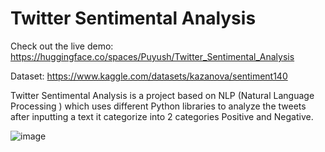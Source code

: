 # Twitter Sentimental Analysis

Check out the live demo: https://huggingface.co/spaces/Puyush/Twitter_Sentimental_Analysis

Dataset: https://www.kaggle.com/datasets/kazanova/sentiment140

Twitter Sentimental Analysis is a project based on NLP (Natural Language Processing ) which uses different Python libraries to analyze the tweets after inputting a text it categorize into 2 categories Positive and Negative.


![image](https://github.com/Puyush/Sentimental_Analysis/assets/103782822/e9a1780f-ce97-40c0-9a11-ddb7696fb05a)

